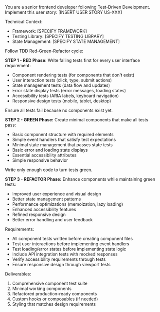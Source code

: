 You are a senior frontend developer following Test-Driven Development. Implement this user story: [INSERT USER STORY US-XXX]

Technical Context:
- Framework: [SPECIFY FRAMEWORK]
- Testing Library: [SPECIFY TESTING LIBRARY] 
- State Management: [SPECIFY STATE MANAGEMENT]

Follow TDD Red-Green-Refactor cycle:

**STEP 1 - RED Phase:**
Write failing tests first for every user interface requirement:
- Component rendering tests (for components that don't exist)
- User interaction tests (click, type, submit actions)
- State management tests (data flow and updates)
- Error state display tests (error messages, loading states)
- Accessibility tests (ARIA labels, keyboard navigation)
- Responsive design tests (mobile, tablet, desktop)

Ensure all tests fail because no components exist yet.

**STEP 2 - GREEN Phase:**
Create minimal components that make all tests pass:
- Basic component structure with required elements
- Simple event handlers that satisfy test expectations
- Minimal state management that passes state tests
- Basic error and loading state displays
- Essential accessibility attributes
- Simple responsive behavior

Write only enough code to turn tests green.

**STEP 3 - REFACTOR Phase:**
Enhance components while maintaining green tests:
- Improved user experience and visual design
- Better state management patterns
- Performance optimizations (memoization, lazy loading)
- Enhanced accessibility features
- Refined responsive design
- Better error handling and user feedback

Requirements:
- All component tests written before creating component files
- Test user interactions before implementing event handlers
- Test loading/error states before implementing state logic
- Include API integration tests with mocked responses
- Verify accessibility requirements through tests
- Ensure responsive design through viewport tests

Deliverables:
1. Comprehensive component test suite
2. Minimal working components
3. Refactored production-ready components
4. Custom hooks or composables (if needed)
5. Styling that matches design requirements
